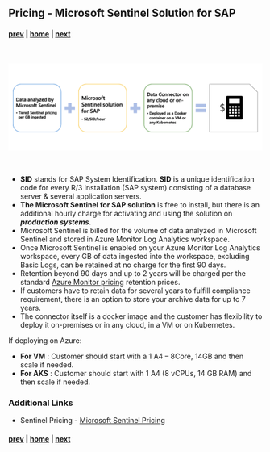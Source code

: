 ## Pricing - Microsoft Sentinel Solution for SAP​

#### [prev](./SentinelConfig.md) | [home](./introduction.md)  | [next](./Scenarios.md)

<br>
<p align="center">
<img src="/content/sap-on-azure/images/Sentinel-Pricing.png">
</p>
<br>

* **SID** stands for SAP System Identification. **SID** is a unique identification code for every R/3 installation (SAP system) consisting of a database server & several application servers. 
* **The Microsoft Sentinel for SAP solution** is free to install, but there is an additional hourly charge for activating and using the solution on ***production systems***.
* Microsoft Sentinel is billed for the volume of data analyzed in Microsoft Sentinel and stored in Azure Monitor Log Analytics workspace.
* Once Microsoft Sentinel is enabled on your Azure Monitor Log Analytics workspace, every GB of data ingested into the workspace, excluding Basic Logs, can be retained at no charge for the first 90 days.
* Retention beyond 90 days and up to 2 years will be charged per the standard [Azure Monitor pricing](https://azure.microsoft.com/en-us/pricing/details/log-analytics/) retention prices.
* If customers have to retain data for several years to fulfill compliance requirement, there is an option to store your archive data for up to 7 years.
* The connector itself is a docker image and the customer has flexibility to deploy it on-premises or in any cloud, in a VM or on Kubernetes.​

If deploying on Azure:​
- **For VM** : Customer should start with a 1 A4 – 8Core, 14GB and then scale if needed.​
- **For AKS** : Customer should start with 1 A4 (8 vCPUs, 14 GB RAM) and then scale if needed.​

### Additional Links

- Sentinel Pricing - [Microsoft Sentinel Pricing](https://azure.microsoft.com/en-us/pricing/details/microsoft-sentinel/)

#### [prev](./SentinelConfig.md) | [home](./introduction.md)  | [next](./Scenarios.md)
